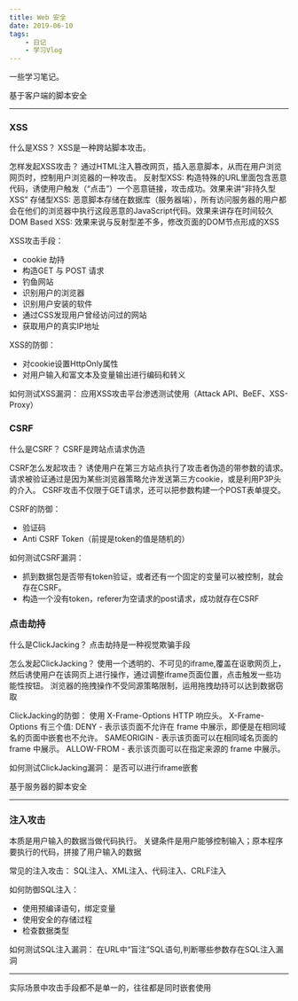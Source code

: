 ```yaml
---
title: Web 安全
date: 2019-06-10 
tags:
    - 日记
    - 学习Vlog
---
```

一些学习笔记。
<!-- more -->
基于客户端的脚本安全
****************************************************************************
### XSS
什么是XSS？
XSS是一种跨站脚本攻击。

怎样发起XSS攻击？
通过HTML注入篡改网页，插入恶意脚本，从而在用户浏览网页时，控制用户浏览器的一种攻击。
反射型XSS:
构造特殊的URL里面包含恶意代码，诱使用户触发（“点击”）一个恶意链接，攻击成功。效果来讲“非持久型XSS”
存储型XSS:
恶意脚本存储在数据库（服务器端），所有访问服务器的用户都会在他们的浏览器中执行这段恶意的JavaScript代码。效果来讲存在时间较久
DOM Based XSS:
效果来说与反射型差不多，修改页面的DOM节点形成的XSS

XSS攻击手段：
+ cookie 劫持
+ 构造GET 与 POST 请求
+ 钓鱼网站
+ 识别用户的浏览器
+ 识别用户安装的软件
+ 通过CSS发现用户曾经访问过的网站
+ 获取用户的真实IP地址

XSS的防御：
+ 对cookie设置HttpOnly属性
+ 对用户输入和富文本及变量输出进行编码和转义

如何测试XSS漏洞：
应用XSS攻击平台渗透测试使用（Attack API、BeEF、XSS-Proxy）

### CSRF
什么是CSRF？
CSRF是跨站点请求伪造

CSRF怎么发起攻击？
诱使用户在第三方站点执行了攻击者伪造的带参数的请求。
请求被验证通过是因为某些浏览器策略允许发送第三方cookie，或是利用P3P头的介入。
CSRF攻击不仅限于GET请求，还可以把参数构建一个POST表单提交。

CSRF的防御：
+ 验证码
+ Anti CSRF Token（前提是token的值是随机的）

如何测试CSRF漏洞：
+ 抓到数据包是否带有token验证，或者还有一个固定的变量可以被控制，就会存在CSRF。
+ 构造一个没有token，referer为空请求的post请求，成功就存在CSRF

### 点击劫持
什么是ClickJacking？
点击劫持是一种视觉欺骗手段

怎么发起ClickJacking？
使用一个透明的、不可见的iframe,覆盖在讴歌网页上，然后诱使用户在该网页上进行操作，通过调整iframe页面位置，点击触发一些功能性按钮。
浏览器的拖拽操作不受同源策略限制，运用拖拽劫持可以达到数据窃取

ClickJacking的防御：
使用 X-Frame-Options HTTP 响应头。
X-Frame-Options 有三个值:
DENY - 表示该页面不允许在 frame 中展示，即便是在相同域名的页面中嵌套也不允许。
SAMEORIGIN - 表示该页面可以在相同域名页面的 frame 中展示。
ALLOW-FROM - 表示该页面可以在指定来源的 frame 中展示。

如何测试ClickJacking漏洞：
是否可以进行iframe嵌套

基于服务器的脚本安全
****************************************************************************
### 注入攻击
本质是用户输入的数据当做代码执行。
关键条件是用户能够控制输入；原本程序要执行的代码，拼接了用户输入的数据

常见的注入攻击：
SQL注入、XML注入、代码注入、CRLF注入

如何防御SQL注入：
+ 使用预编译语句，绑定变量
+ 使用安全的存储过程
+ 检查数据类型

如何测试SQL注入漏洞：
在URL中“盲注”SQL语句,判断哪些参数存在SQL注入漏洞

****************************************************************************
实际场景中攻击手段都不是单一的，往往都是同时嵌套使用